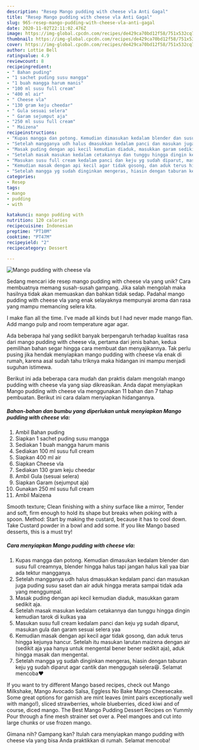 ```yaml
---
description: "Resep Mango pudding with cheese vla Anti Gagal"
title: "Resep Mango pudding with cheese vla Anti Gagal"
slug: 965-resep-mango-pudding-with-cheese-vla-anti-gagal
date: 2020-11-02T22:11:02.476Z
image: https://img-global.cpcdn.com/recipes/de429ca70bd12f58/751x532cq70/mango-pudding-with-cheese-vla-foto-resep-utama.jpg
thumbnail: https://img-global.cpcdn.com/recipes/de429ca70bd12f58/751x532cq70/mango-pudding-with-cheese-vla-foto-resep-utama.jpg
cover: https://img-global.cpcdn.com/recipes/de429ca70bd12f58/751x532cq70/mango-pudding-with-cheese-vla-foto-resep-utama.jpg
author: Lottie Bell
ratingvalue: 4.9
reviewcount: 8
recipeingredient:
- " Bahan puding"
- "1 sachet puding susu mangga"
- "1 buah mangga harum manis"
- "100 ml susu full cream"
- "400 ml air"
- " Cheese vla"
- "130 gram keju cheedar"
- " Gula sesuai selera"
- " Garam sejumput aja"
- "250 ml susu full cream"
- " Maizena"
recipeinstructions:
- "Kupas mangga dan potong. Kemudian dimasukan kedalam blender dan susu full creamnya, blender hingga halus tapi jangan halus kali yaa biar ada tektur mangganya."
- "Setelah mangganya udh halus dmasukkan kedalam panci dan masukan juga puding susu saset dan air aduk hingga merata sampai tidak ada yang menggumpal."
- "Masak puding dengan api kecil kemudian diaduk, masukkan garam sedikit aja."
- "Setelah masak masukan kedalam cetakannya dan tunggu hingga dingin kemudian tarok di kulkas yaa"
- "Masukan susu full cream kedalam panci dan keju yg sudah diparut, masukan gula dan garam sesuai selera yaa"
- "Kemudian masak dengan api kecil agar tidak gosong, dan aduk terus hingga kejunya hancur. Setelah itu masukan larutan maizena dengan air (sedikit aja yaa hanya untuk mengental bener bener sedikit aja), aduk hingga masak dan mengental."
- "Setelah mangga yg sudah dinginkan mengeras, hiasin dengan taburan keju yg sudah diparut agar cantik dan menggugah selera😆. Selamat mencoba❤️"
categories:
- Resep
tags:
- mango
- pudding
- with

katakunci: mango pudding with 
nutrition: 120 calories
recipecuisine: Indonesian
preptime: "PT10M"
cooktime: "PT47M"
recipeyield: "2"
recipecategory: Dessert

---
```



![Mango pudding with cheese vla](https://img-global.cpcdn.com/recipes/de429ca70bd12f58/751x532cq70/mango-pudding-with-cheese-vla-foto-resep-utama.jpg)

Sedang mencari ide resep mango pudding with cheese vla yang unik? Cara membuatnya memang susah-susah gampang. Jika salah mengolah maka hasilnya tidak akan memuaskan dan bahkan tidak sedap. Padahal mango pudding with cheese vla yang enak selayaknya mempunyai aroma dan rasa yang mampu memancing selera kita.

I make flan all the time. I&#39;ve made all kinds but I had never made mango flan. Add mango pulp and room temperature agar agar.

Ada beberapa hal yang sedikit banyak berpengaruh terhadap kualitas rasa dari mango pudding with cheese vla, pertama dari jenis bahan, kedua pemilihan bahan segar hingga cara membuat dan menyajikannya. Tak perlu pusing jika hendak menyiapkan mango pudding with cheese vla enak di rumah, karena asal sudah tahu triknya maka hidangan ini mampu menjadi suguhan istimewa.


Berikut ini ada beberapa cara mudah dan praktis dalam mengolah mango pudding with cheese vla yang siap dikreasikan. Anda dapat menyiapkan Mango pudding with cheese vla menggunakan 11 bahan dan 7 tahap pembuatan. Berikut ini cara dalam menyiapkan hidangannya.

<!--inarticleads1-->

##### Bahan-bahan dan bumbu yang diperlukan untuk menyiapkan Mango pudding with cheese vla:

1. Ambil  Bahan puding
1. Siapkan 1 sachet puding susu mangga
1. Sediakan 1 buah mangga harum manis
1. Sediakan 100 ml susu full cream
1. Siapkan 400 ml air
1. Siapkan  Cheese vla
1. Sediakan 130 gram keju cheedar
1. Ambil  Gula (sesuai selera)
1. Siapkan  Garam (sejumput aja)
1. Gunakan 250 ml susu full cream
1. Ambil  Maizena


Smooth texture; Clean finishing with a shiny surface like a mirror, Tender and soft, firm enough to hold its shape but breaks when poking with a spoon. Method: Start by making the custard, because it has to cool down. Take Custard powder in a bowl and add some. If you like Mango based desserts, this is a must try! 

<!--inarticleads2-->

##### Cara menyiapkan Mango pudding with cheese vla:

1. Kupas mangga dan potong. Kemudian dimasukan kedalam blender dan susu full creamnya, blender hingga halus tapi jangan halus kali yaa biar ada tektur mangganya.
1. Setelah mangganya udh halus dmasukkan kedalam panci dan masukan juga puding susu saset dan air aduk hingga merata sampai tidak ada yang menggumpal.
1. Masak puding dengan api kecil kemudian diaduk, masukkan garam sedikit aja.
1. Setelah masak masukan kedalam cetakannya dan tunggu hingga dingin kemudian tarok di kulkas yaa
1. Masukan susu full cream kedalam panci dan keju yg sudah diparut, masukan gula dan garam sesuai selera yaa
1. Kemudian masak dengan api kecil agar tidak gosong, dan aduk terus hingga kejunya hancur. Setelah itu masukan larutan maizena dengan air (sedikit aja yaa hanya untuk mengental bener bener sedikit aja), aduk hingga masak dan mengental.
1. Setelah mangga yg sudah dinginkan mengeras, hiasin dengan taburan keju yg sudah diparut agar cantik dan menggugah selera😆. Selamat mencoba❤️


If you want to try different Mango based recipes, check out Mango Milkshake, Mango Avocado Salsa, Eggless No Bake Mango Cheesecake. Some great options for garnish are mint leaves (mint pairs exceptionally well with mango!), sliced strawberries, whole blueberries, diced kiwi and of course, diced mango. The Best Mango Pudding Dessert Recipes on Yummly Pour through a fine mesh strainer set over a. Peel mangoes and cut into large chunks or use frozen mango. 

Gimana nih? Gampang kan? Itulah cara menyiapkan mango pudding with cheese vla yang bisa Anda praktikkan di rumah. Selamat mencoba!
